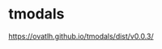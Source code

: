 # tmodals

<a href="https://ovatlh.github.io/tmodals/dist/v0.0.3/" target="_blank">https://ovatlh.github.io/tmodals/dist/v0.0.3/</a>
